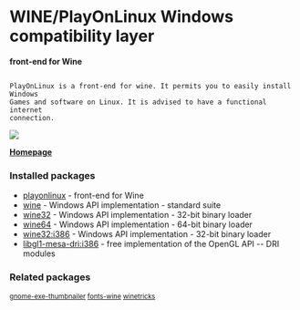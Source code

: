 # WINE/PlayOnLinux Windows compatibility layer

__front-end for Wine__

```

PlayOnLinux is a front-end for wine. It permits you to easily install Windows
Games and software on Linux. It is advised to have a functional internet
connection.

```

[![](https://screenshots.debian.net/thumbnail/playonlinux/)](https://screenshots.debian.net/screenshot/playonlinux/)



**[Homepage](http://www.playonlinux.com/)**

### Installed packages

* [playonlinux](https://packages.debian.org/stretch/playonlinux) - front-end for Wine
* [wine](https://packages.debian.org/stretch/wine) - Windows API implementation - standard suite
* [wine32](https://packages.debian.org/stretch/wine32) - Windows API implementation - 32-bit binary loader
* [wine64](https://packages.debian.org/stretch/wine64) - Windows API implementation - 64-bit binary loader
* [wine32:i386](https://packages.debian.org/stretch/wine32:i386) - Windows API implementation - 32-bit binary loader
* [libgl1-mesa-dri:i386](https://packages.debian.org/stretch/libgl1-mesa-dri:i386) - free implementation of the OpenGL API -- DRI modules

### Related packages

<sub> [gnome-exe-thumbnailer](https://packages.debian.org/stretch/gnome-exe-thumbnailer) [fonts-wine](https://packages.debian.org/stretch/fonts-wine) [winetricks](https://packages.debian.org/stretch/winetricks)  </sub>
